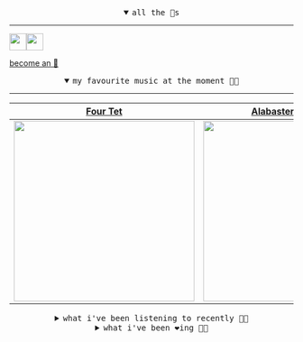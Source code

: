 <details open>

<summary align="center"><samp>all the 🥚s</samp></summary>
<hr />

<a href="https://github.com/pvinis"><img src="https://avatars0.githubusercontent.com/u/100233?s=90&v=4" width="30" height="30" /><a href="https://github.com/bitttttten"><img src="https://avatars2.githubusercontent.com/u/19930241?s=90&u=2aef7cbf4a59d361894145c97676391ec46fea4d&v=4" width="30" height="30" />

<samp><a href="https://github.com/bitttttten/bitttttten/stargazers">become an 🥚</a></samp>

</details>

<details open>

<summary align="center"><samp>my favourite music at the moment 🎵🎶</samp></summary>
<hr />

<!-- toc -->

| [Four Tet](https://open.spotify.com/artist/7Eu1txygG6nJttLHbZdQOh)                                                                                               | [Alabaster DePlume](https://open.spotify.com/artist/3LfKt6bEMIfFIEryeai8Mm)                                                                                      | [Julianna Barwick](https://open.spotify.com/artist/0HWfFWL4vVrbaBQqxVCwCi)                                                                                       | [Phoebe Bridgers](https://open.spotify.com/artist/1r1uxoy19fzMxunt3ONAkG)                                                                                        |
| ---------------------------------------------------------------------------------------------------------------------------------------------------------------- | ---------------------------------------------------------------------------------------------------------------------------------------------------------------- | ---------------------------------------------------------------------------------------------------------------------------------------------------------------- | ---------------------------------------------------------------------------------------------------------------------------------------------------------------- |
| [<img src="https://i.scdn.co/image/f96458025a0640bf1d3c8f764a42ec21d4db1eae" width="320" height="auto">](https://open.spotify.com/artist/7Eu1txygG6nJttLHbZdQOh) | [<img src="https://i.scdn.co/image/8dcd7c992f677beb7e1e6140537a0c6fcf82f57f" width="320" height="auto">](https://open.spotify.com/artist/3LfKt6bEMIfFIEryeai8Mm) | [<img src="https://i.scdn.co/image/832c1d817b3ab1e847d78fe290ab1d7184fc1f70" width="320" height="auto">](https://open.spotify.com/artist/0HWfFWL4vVrbaBQqxVCwCi) | [<img src="https://i.scdn.co/image/1c90d650ee787a51e18e475584b595c9234eac48" width="320" height="auto">](https://open.spotify.com/artist/1r1uxoy19fzMxunt3ONAkG) |

<!-- tocstop -->

</details>

<details>

<summary align="center"><samp>what i've been listening to recently 🎵🎶</samp></summary>
<hr />

<!-- toc -->

| [Maud Gone<br />Car Seat Headrest](https://open.spotify.com/track/1WbLKgeGt4Ilo74WTByV6r)                                                                       | [Cellular<br />King Krule](https://open.spotify.com/track/6tWDQ5rDHgoWPjmMwPXrF7)                                                                               | [Boyfriends<br />Broken Social Scene](https://open.spotify.com/track/6obLxQguokK0CKqH9Avzso)                                                                    | [Destroyer<br />Panama](https://open.spotify.com/track/0FVdujdpEqWYCBrcQTZaow)                                                                                  |
| --------------------------------------------------------------------------------------------------------------------------------------------------------------- | --------------------------------------------------------------------------------------------------------------------------------------------------------------- | --------------------------------------------------------------------------------------------------------------------------------------------------------------- | --------------------------------------------------------------------------------------------------------------------------------------------------------------- |
| [<img src="https://i.scdn.co/image/aa52d4ffdb8d425f78faf33f2da3b2536a3357ec" width="320" height="auto">](https://open.spotify.com/track/1WbLKgeGt4Ilo74WTByV6r) | [<img src="https://i.scdn.co/image/69fb04c9a7d9d4c9470e62445c4075e6838aa6c9" width="320" height="auto">](https://open.spotify.com/track/6tWDQ5rDHgoWPjmMwPXrF7) | [<img src="https://i.scdn.co/image/1f02e77f547d00e590841129a82da7827ba666f5" width="320" height="auto">](https://open.spotify.com/track/6obLxQguokK0CKqH9Avzso) | [<img src="https://i.scdn.co/image/e95a39719869cc8bbe46402431b4009f3182ab1a" width="320" height="auto">](https://open.spotify.com/track/0FVdujdpEqWYCBrcQTZaow) |

<!-- tocstop -->

</details>

<details>

<summary align="center"><samp>what i've been ❤️ing 🎵🎶</samp></summary>
<hr />

<!-- toc -->

| [Soft Clouds<br />Parks, Squares and Alleys](https://open.spotify.com/album/6XOWCSu230kMX6OcGelXBN)                                                             | [Up All Night<br />SAULT](https://open.spotify.com/album/57EkTny9UjqpLhFzMO4Hdb)                                                                                | [18HUNNA (feat. Dave) - Four T…<br />Headie One](https://open.spotify.com/album/11bwswYds9pLrXY3HAL8Hi)                                                         | [An Intention - Cumulonimbus R…<br />Kaitlyn Aurelia Smith](https://open.spotify.com/album/4rGqASFYWJRaLYmJFoCTy9)                                              |
| --------------------------------------------------------------------------------------------------------------------------------------------------------------- | --------------------------------------------------------------------------------------------------------------------------------------------------------------- | --------------------------------------------------------------------------------------------------------------------------------------------------------------- | --------------------------------------------------------------------------------------------------------------------------------------------------------------- |
| [<img src="https://i.scdn.co/image/ab67616d0000b2734b0b97fbe7e6a577a379ecc5" width="320" height="auto">](https://open.spotify.com/album/6XOWCSu230kMX6OcGelXBN) | [<img src="https://i.scdn.co/image/ab67616d0000b273f022f99fe759ce4c573bdb0e" width="320" height="auto">](https://open.spotify.com/album/57EkTny9UjqpLhFzMO4Hdb) | [<img src="https://i.scdn.co/image/ab67616d0000b273a67bd1e9cc72f7e8f7635dda" width="320" height="auto">](https://open.spotify.com/album/11bwswYds9pLrXY3HAL8Hi) | [<img src="https://i.scdn.co/image/ab67616d0000b2734a78e0a04285836d30c60b06" width="320" height="auto">](https://open.spotify.com/album/4rGqASFYWJRaLYmJFoCTy9) |

<!-- tocstop -->

</details>

